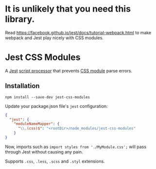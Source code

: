 # It is unlikely that you need this library.
Read https://facebook.github.io/jest/docs/tutorial-webpack.html to make webpack and Jest play nicely with CSS modules.

# Jest CSS Modules
A [Jest](https://facebook.github.io/jest/) [script processor](https://facebook.github.io/jest/docs/api.html#config-scriptpreprocessor-string) that prevents [CSS module](https://github.com/css-modules/css-modules) parse errors.

## Installation

```shell
npm install --save-dev jest-css-modules
```

Update your package.json file's `jest` configuration:


```json
{
  "jest": {
    "moduleNameMapper": {
      "\\.(css)$": "<rootDir>/node_modules/jest-css-modules"
    }
}
```

Now, imports such as `import styles from './MyModule.css';` will pass through Jest without causing any pain.

Supports `.css`, `.less`, `.scss` and `.styl` extensions.
